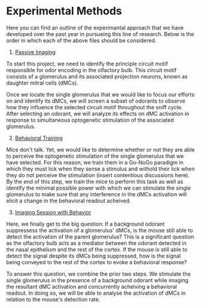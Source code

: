 # Experimental Methods

Here you can find an outline of the experimantal approach that we have developed over the past year in pursueing this line of research. Below is the order in which each of the above files should be considered. 

1. [Passive Imaging](https://github.com/ekaterinakoulak/Single-Glomerular-Stimulation/tree/main/Methods/1_Passive_Imaging)

To start this project, we need to identify the principle circuit motif responsible for odor encoding in the olfactory bulb. This circuit motif consists of a glomerulus and its associated projection neurons, known as daughter mitral cells (dMCs).

Once we locate the single glomerulus that we would like to focus our efforts on and identify its dMCs, we will screen a subset of odorants to observe how they influence the selected circuit motif throughout the sniff cycle. After selecting an odorant, we will analyze its effects on dMC activation in response to simultaneous optogenetic stimulation of the associated glomerulus.

2. [Behavioral Training](https://github.com/ekaterinakoulak/Single-Glomerular-Stimulation/tree/main/Methods/2_Behavioral_Training)

Mice don't talk. Yet, we would like to determine whether or not they are able to perceive the optogenetic stimulation of the single glomerulus that we have selected. For this reason, we train them in a Go-NoGo paradigm in which they must lick when they sense a stimulus and withold their lick when they do not perceive the stimulation (insert contentious discussions here). By the end of this step, we train the mice to perform this task as well as identify the minimal possible power with which we can stimulate the single glomerulus to make sure that any interference in the dMCs activation will elicit a change in the behavioral readout acheived. 

3. [Imaging Session with Behavior](https://github.com/ekaterinakoulak/Single-Glomerular-Stimulation/tree/main/Methods/3_Imaging_Session_with_Behavior)

Here, we finally get to the big question: If a background odorant suppressess the activation of a glomerulus' dMCs, is the mouse still able to detect the activation of the parent glomerulus? This is a significant question as the olfactory bulb acts as a mediator between the odorant detected in the nasal epithelium and the rest of the cortex. If the mouse is still able to detect the signal despite its dMCs being suppressed, how is the signal being conveyed to the rest of the cortex to evoke a behavioral response? 

To answer this question, we combine the prior two steps. We stimulate the single glomerulus in the presence of a background odorant while imaging the resultant dMC activation and concurrently acheiving a behavioral readout. In doing so, we will be able to analyse the activation of dMCs in relation to the mouse's detection rate.




